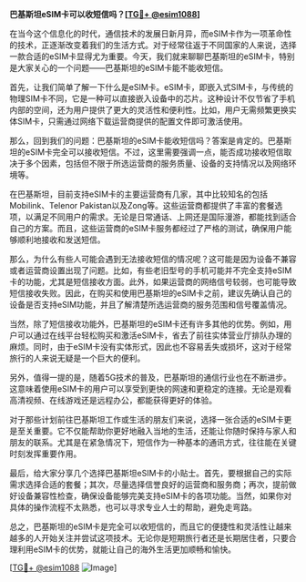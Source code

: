 **巴基斯坦eSIM卡可以收短信吗？[[TG💪+ @esim1088](https://t.me/s/esim1088)]**

在当今这个信息化的时代，通信技术的发展日新月异，而eSIM卡作为一项革命性的技术，正逐渐改变着我们的生活方式。对于经常往返于不同国家的人来说，选择一款合适的eSIM卡显得尤为重要。今天，我们就来聊聊巴基斯坦的eSIM卡，特别是大家关心的一个问题——巴基斯坦的eSIM卡能不能收短信。

首先，让我们简单了解一下什么是eSIM卡。eSIM卡，即嵌入式SIM卡，与传统的物理SIM卡不同，它是一种可以直接嵌入设备中的芯片。这种设计不仅节省了手机内部的空间，还为用户提供了更大的灵活性和便利性。比如，用户无需频繁更换实体SIM卡，只需通过网络下载运营商提供的配置文件即可激活使用。

那么，回到我们的问题：巴基斯坦的eSIM卡能收短信吗？答案是肯定的。巴基斯坦的eSIM卡完全可以接收短信。不过，这里需要强调一点，能否成功接收短信取决于多个因素，包括但不限于所选运营商的服务质量、设备的支持情况以及网络环境等。

在巴基斯坦，目前支持eSIM卡的主要运营商有几家，其中比较知名的包括Mobilink、Telenor Pakistan以及Zong等。这些运营商都提供了丰富的套餐选项，以满足不同用户的需求。无论是日常通话、上网还是国际漫游，都能找到适合自己的方案。而且，这些运营商的eSIM卡服务都经过了严格的测试，确保用户能够顺利地接收和发送短信。

那么，为什么有些人可能会遇到无法接收短信的情况呢？这可能是因为设备不兼容或者运营商设置出现了问题。比如，有些老旧型号的手机可能并不完全支持eSIM卡的功能，尤其是短信接收方面。此外，如果运营商的网络信号较弱，也可能导致短信接收失败。因此，在购买和使用巴基斯坦的eSIM卡之前，建议先确认自己的设备是否支持eSIM功能，并且了解清楚所选运营商的服务范围和信号覆盖情况。

当然，除了短信接收功能外，巴基斯坦的eSIM卡还有许多其他的优势。例如，用户可以通过在线平台轻松购买和激活eSIM卡，省去了前往实体营业厅排队办理的麻烦。同时，由于eSIM卡没有实体形式，因此也不容易丢失或损坏，这对于经常旅行的人来说无疑是一个巨大的便利。

另外，值得一提的是，随着5G技术的普及，巴基斯坦的通信行业也在不断进步。这意味着使用eSIM卡的用户可以享受到更快的网速和更稳定的连接。无论是观看高清视频、在线游戏还是远程办公，都能获得更好的体验。

对于那些计划前往巴基斯坦工作或生活的朋友们来说，选择一张合适的eSIM卡更是至关重要。它不仅能帮助你更好地融入当地的生活，还能让你随时保持与家人和朋友的联系。尤其是在紧急情况下，短信作为一种基本的通讯方式，往往能在关键时刻发挥重要作用。

最后，给大家分享几个选择巴基斯坦eSIM卡的小贴士。首先，要根据自己的实际需求选择合适的套餐；其次，尽量选择信誉良好的运营商和服务商；再次，提前做好设备兼容性检查，确保设备能够完美支持eSIM卡的各项功能。当然，如果你对具体的操作流程不太熟悉，也可以寻求专业人士的帮助，避免走弯路。

总之，巴基斯坦的eSIM卡是完全可以收短信的，而且它的便捷性和灵活性让越来越多的人开始关注并尝试这项技术。无论你是短期旅行者还是长期居住者，只要合理利用eSIM卡的优势，就能让自己的海外生活更加顺畅和愉快。

[[TG💪+ @esim1088](https://t.me/s/esim1088) ![Image](https://i.postimg.cc/4NQfJmqS/Snipaste-2025-05-13-00-14-12.png)]